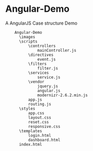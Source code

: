 # Angular-Demo
A AngularJS Case structure Demo


        Angular-Demo
          \images
          \scripts
              \controllers
                  mainController.js
              \directives
                  event.js
              \filters
                  filter.js
              \services
                  service.js
              \vendor
                  jquery.js
                  angular.js
                  modernizr-2.6.2.min.js
              app.js
              routing.js
          \styles
              app.css
              layout.css
              reset.css
              responsive.css
          \templates
              login.html
              dashboard.html
          index.html

